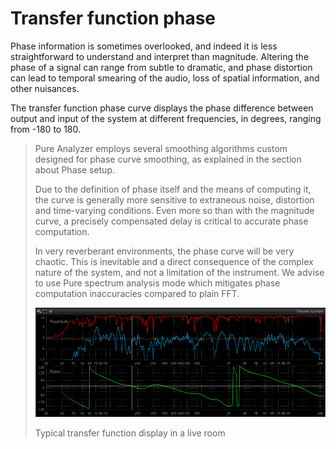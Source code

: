 # Transfer function phase

<link type="document" target="Phase">Phase</link>
information is sometimes overlooked, and indeed it is less straightforward to understand and interpret
than magnitude. Altering the phase of a signal can range from subtle to dramatic, and phase distortion
can lead to temporal smearing of the audio, loss of spatial information, and other nuisances.

The transfer function phase curve displays the phase difference between output and input of the system
at different frequencies, in degrees, ranging from -180 to 180.

> Pure Analyzer employs several smoothing algorithms custom designed for phase curve
> smoothing, as explained in the section about <link type="document" target="Phase">Phase</link> setup.
>
> Due to the definition of phase itself and the means of computing it, the curve is generally more
> sensitive to extraneous noise, distortion and time-varying conditions. Even more so than with the
> magnitude curve, a precisely compensated delay is critical to accurate phase computation.
>
> In very reverberant environments, the phase curve will be very chaotic. This is inevitable and a direct
> consequence of the complex nature of the system, and not a limitation of the instrument. We advise to
> use Pure spectrum analysis mode which mitigates phase computation inaccuracies compared to plain FFT.
>
> 
> ![](include/TransferFunction.png)
>
> Typical transfer function display in a live room

